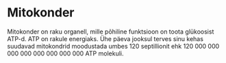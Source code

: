 # Mitokonder

Mitokonder on raku organell, mille põhiline funktsioon on toota glükoosist
ATP-d. ATP on rakule energiaks. Ühe päeva jooksul terves sinu kehas suudavad
mitokondrid moodustada umbes 120 septillionit ehk 120 000 000 000 000 000 000
000 000 ATP molekuli.
